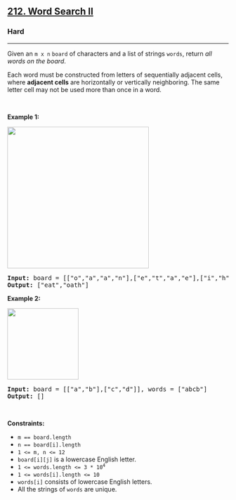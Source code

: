 <h2><a href="https://leetcode.com/problems/word-search-ii/">212. Word Search II</a></h2><h3>Hard</h3><hr><div style="user-select: auto;"><p style="user-select: auto;">Given an <code style="user-select: auto;">m x n</code> <code style="user-select: auto;">board</code>&nbsp;of characters and a list of strings <code style="user-select: auto;">words</code>, return <em style="user-select: auto;">all words on the board</em>.</p>

<p style="user-select: auto;">Each word must be constructed from letters of sequentially adjacent cells, where <strong style="user-select: auto;">adjacent cells</strong> are horizontally or vertically neighboring. The same letter cell may not be used more than once in a word.</p>

<p style="user-select: auto;">&nbsp;</p>
<p style="user-select: auto;"><strong class="example" style="user-select: auto;">Example 1:</strong></p>
<img alt="" src="https://assets.leetcode.com/uploads/2020/11/07/search1.jpg" style="width: 322px; height: 322px; user-select: auto;">
<pre style="user-select: auto;"><strong style="user-select: auto;">Input:</strong> board = [["o","a","a","n"],["e","t","a","e"],["i","h","k","r"],["i","f","l","v"]], words = ["oath","pea","eat","rain"]
<strong style="user-select: auto;">Output:</strong> ["eat","oath"]
</pre>

<p style="user-select: auto;"><strong class="example" style="user-select: auto;">Example 2:</strong></p>
<img alt="" src="https://assets.leetcode.com/uploads/2020/11/07/search2.jpg" style="width: 162px; height: 162px; user-select: auto;">
<pre style="user-select: auto;"><strong style="user-select: auto;">Input:</strong> board = [["a","b"],["c","d"]], words = ["abcb"]
<strong style="user-select: auto;">Output:</strong> []
</pre>

<p style="user-select: auto;">&nbsp;</p>
<p style="user-select: auto;"><strong style="user-select: auto;">Constraints:</strong></p>

<ul style="user-select: auto;">
	<li style="user-select: auto;"><code style="user-select: auto;">m == board.length</code></li>
	<li style="user-select: auto;"><code style="user-select: auto;">n == board[i].length</code></li>
	<li style="user-select: auto;"><code style="user-select: auto;">1 &lt;= m, n &lt;= 12</code></li>
	<li style="user-select: auto;"><code style="user-select: auto;">board[i][j]</code> is a lowercase English letter.</li>
	<li style="user-select: auto;"><code style="user-select: auto;">1 &lt;= words.length &lt;= 3 * 10<sup style="user-select: auto;">4</sup></code></li>
	<li style="user-select: auto;"><code style="user-select: auto;">1 &lt;= words[i].length &lt;= 10</code></li>
	<li style="user-select: auto;"><code style="user-select: auto;">words[i]</code> consists of lowercase English letters.</li>
	<li style="user-select: auto;">All the strings of <code style="user-select: auto;">words</code> are unique.</li>
</ul>
</div>